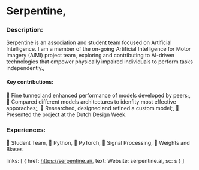 # Serpentine,

### Description:

Serpentine is an association and student team focused on Artificial Intelligence. I am a member of the on-going Artificial Intelligence for Motor Imagery (AIMI) project team, exploring and contributing to AI-driven technologies that empower physically impaired individuals to perform tasks independently.,

#### Key contributions:
 Fine tunned and enhanced performance of models developed by peers;, 
 Compared different models architectures to idenfity most effective apporaches;,
 Researched, designed and refined a custom model;,
 Presented the project at the Dutch Design Week.

### Experiences: 

 Student Team,
 Python,
 PyTorch,
󱑽 Signal Processing,
󰗣 Weights and Biases

links: [
  { href: https://serpentine.ai/, text: Website: serpentine.ai, sc: s }
]
